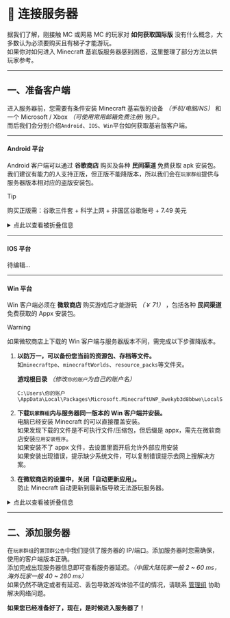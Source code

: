 <!-- guide/link -->

# 📡 连接服务器

据我们了解，刚接触 MC 或网易 MC 的玩家对 **如何获取国际版** 没有什么概念，大多数认为必须要购买且有梯子才能游玩。<br/>
如果你对如何进入 Minecraft 基岩版服务器感到困惑，这里整理了部分方法以供玩家参考。

---

## 一、准备客户端

进入服务器前，您需要有条件安装 Minecraft 基岩版的设备 _（手机/电脑/NS）_ 和一个 Microsoft / Xbox _（可使用常用邮箱免费注册)_ 账户。<br/>
而后我们会分别介绍`Android`、`IOS`、`Win`平台如何获取基岩版客户端。

---

#### Android 平台

Android 客户端可以通过 **谷歌商店** 购买及各种 **民间渠道** 免费获取 apk 安装包。<br/>
我们建议有能力的人支持正版，但正版不能降版本，所以我们会在`玩家群组`提供与服务器版本相对应的盗版安装包。

> [!TIP]
> 购买正版需：谷歌三件套 + 科学上网 + 非国区谷歌账号 + 7.49 美元

<details>
<summary>点此以查看被折叠信息</summary>

民间渠道：

[MineBBS 下载](https://www.minebbs.com/minecraft)

</details>

---

#### IOS 平台

待编辑...

---

#### Win 平台

Win 客户端必须在 **微软商店** 购买游戏后才能游玩 _（￥ 71）_ ，包括各种 **民间渠道** 免费获取的 Appx 安装包。

> [!WARNING]
> 如果微软商店上下载的 Win 客户端与服务器版本不同，需完成以下步骤降版本。

1.  **以防万一，可以备份您当前的资源包、存档等文件。**<br/>
    如`minecraftpe`、`minecraftWorlds`、`resource_packs`等文件夹。

    **游戏根目录** _（修改`你的账户`为自己的账户名）_

    ```
    C:\Users\你的账户\AppData\Local\Packages\Microsoft.MinecraftUWP_8wekyb3d8bbwe\LocalState\games\com.mojang
    ```

2.  **下载`玩家群组`内与服务器同一版本的 Win 客户端并安装。** <br/>
    电脑已经安装 Minecraft 的可以直接覆盖安装。<br/>
    如果发现下载的文件是不可执行文件/压缩包，但后缀是 appx，需先在微软商店安装`应用安装程序`。<br/>
    如果安装不了 appx 文件，去设置里面开启允许外部应用安装<br/>
    如果安装出现错误，提示缺少系统文件，可以复制错误提示去网上搜解决方案。

3.  **在微软商店的设置中，关闭「自动更新应用」。** <br/>
    防止 Minecraft 自动更新到最新版导致无法游玩服务器。

<details>
<summary>点此以查看被折叠信息</summary>

民间渠道：

[MCBEBBS 下载](https://mcbebbs.cn/win10)

</details>

---

## 二、添加服务器

在`玩家群组`的`置顶群公告`中我们提供了服务器的 IP/端口。添加服务器时您需确保，使用的客户端版本正确。<br/>
添加完成出现服务器信息即可查看服务器延迟。_（中国大陆玩家一般 2 ~ 60 ms，海外玩家一般 40 ~ 280 ms）_ <br/>
如果仍然不确定或者有延迟、丢包导致游戏体验不佳的情况，请联系 [管理组](other/contact?id=管理组) 协助解决网络问题。

**如果您已经准备好了，现在，是时候进入服务器了！**

